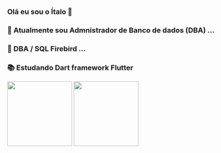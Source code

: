 ### Olá eu sou o Ítalo 👋




### 🔭 Atualmente sou Admnistrador de Banco de dados (DBA) ...
### 🌱 DBA / SQL Firebird ...
### 📚 Estudando Dart framework Flutter 

<img src="https://upload.wikimedia.org/wikipedia/commons/f/fe/Dart_programming_language_logo.svg" width="150px"> <img src="https://upload.wikimedia.org/wikipedia/commons/4/44/Google-flutter-logo.svg" width="150px">

